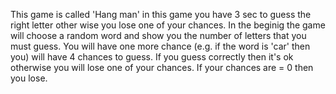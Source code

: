 This game is called 'Hang man' in this game you have 3 sec to guess the right letter other wise you lose one of your chances.
In the beginig the game will choose a random word and show you the number of letters that you must guess.
You will have one more chance (e.g. if the word is 'car' then you) will have 4 chances to guess.
If you guess correctly then it's ok otherwise you will lose one of your chances.
If your chances are = 0 then you lose.
